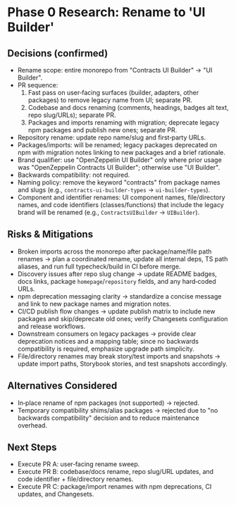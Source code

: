 # Phase 0 Research: Rename to 'UI Builder'

## Decisions (confirmed)

- Rename scope: entire monorepo from "Contracts UI Builder" → "UI Builder".
- PR sequence:
  1. Fast pass on user‑facing surfaces (builder, adapters, other packages) to remove legacy name from UI; separate PR.
  2. Codebase and docs renaming (comments, headings, badges alt text, repo slug/URLs); separate PR.
  3. Packages and imports renaming with migration; deprecate legacy npm packages and publish new ones; separate PR.
- Repository rename: update repo name/slug and first‑party URLs.
- Packages/imports: will be renamed; legacy packages deprecated on npm with migration notes linking to new packages and a brief rationale.
- Brand qualifier: use "OpenZeppelin UI Builder" only where prior usage was "OpenZeppelin Contracts UI Builder"; otherwise use "UI Builder".
- Backwards compatibility: not required.
- Naming policy: remove the keyword "contracts" from package names and slugs (e.g., `contracts-ui-builder-types` → `ui-builder-types`).
- Component and identifier renames: UI component names, file/directory names, and code identifiers (classes/functions) that include the legacy brand will be renamed (e.g., `ContractsUIBuilder` → `UIBuilder`).

## Risks & Mitigations

- Broken imports across the monorepo after package/name/file path renames → plan a coordinated rename, update all internal deps, TS path aliases, and run full typecheck/build in CI before merge.
- Discovery issues after repo slug change → update README badges, docs links, package `homepage`/`repository` fields, and any hard‑coded URLs.
- npm deprecation messaging clarity → standardize a concise message and link to new package names and migration notes.
- CI/CD publish flow changes → update publish matrix to include new packages and skip/deprecate old ones; verify Changesets configuration and release workflows.
- Downstream consumers on legacy packages → provide clear deprecation notices and a mapping table; since no backwards compatibility is required, emphasize upgrade path simplicity.
- File/directory renames may break story/test imports and snapshots → update import paths, Storybook stories, and test snapshots accordingly.

## Alternatives Considered

- In‑place rename of npm packages (not supported) → rejected.
- Temporary compatibility shims/alias packages → rejected due to "no backwards compatibility" decision and to reduce maintenance overhead.

## Next Steps

- Execute PR A: user‑facing rename sweep.
- Execute PR B: codebase/docs rename, repo slug/URL updates, and code identifier + file/directory renames.
- Execute PR C: package/import renames with npm deprecations, CI updates, and Changesets.
